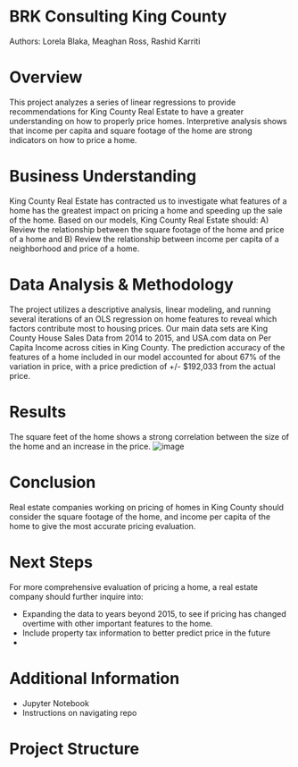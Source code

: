 # BRK Consulting King County
Authors: Lorela Blaka, Meaghan Ross, Rashid Karriti
# Overview
This project analyzes a series of linear regressions to provide recommendations for King County Real Estate to have a greater understanding on how to properly price homes. Interpretive analysis shows that income per capita and square footage of the home are strong indicators on how to price a home. 
# Business Understanding 
King County Real Estate has contracted us to investigate what features of a home has the greatest impact on pricing a home and speeding up the sale of the home. Based on our models, King County Real Estate should: A) Review the relationship between the square footage of the home and price of a home and B) Review the relationship between income per capita of a neighborhood and price of a home. 
# Data Analysis & Methodology
The project utilizes a descriptive analysis, linear modeling, and running several iterations of an OLS regression on home features to reveal which factors contribute most to housing prices.  Our main data sets are King County House Sales Data from 2014 to 2015, and USA.com data on Per Capita Income across cities in King County. The prediction accuracy of the features of a home included in our model accounted for about 67% of the variation in price, with a price prediction of +/- $192,033 from the actual price.
# Results
The square feet of the home shows a strong correlation between the size of the home and an increase in the price.
![image](https://user-images.githubusercontent.com/82670256/130846320-d5548e41-1bbb-4e27-b1b5-62986d8c5232.png)
# Conclusion 
Real estate companies working on pricing of homes in King County should consider the square footage of the home, and income per capita of the home to give the most accurate pricing evaluation.
# Next Steps
For more comprehensive evaluation of pricing a home, a real estate company should further inquire into:
- Expanding the data to years beyond 2015, to see if pricing has changed overtime with other important features to the home.
- Include property tax information to better predict price in the future
- 
# Additional Information 

- Jupyter Notebook
- Instructions on navigating repo 


# Project Structure 
